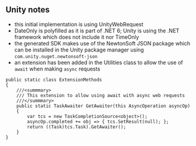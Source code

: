 ## Unity notes

- this initial implementation is using UnityWebRequest
- DateOnly is polyfilled as it is part of .NET 6; Unity is using the .NET framework which does not include it nor TimeOnly
- the generated SDK makes use of the NewtonSoft JSON package which can be installed in the Unity package manager using `com.unity.nuget.newtonsoft-json `
- an extension has been added in the Utilities class to allow the use of `await` when making `async` requests

```
public static class ExtensionMethods
{
	///<summmary>
	/// This extension to allow using await with async web requests
	///</summmary>
	public static TaskAwaiter GetAwaiter(this AsyncOperation asyncOp)
	{
		var tcs = new TaskCompletionSource<object>();
		asyncOp.completed += obj => { tcs.SetResult(null); };
		return ((Task)tcs.Task).GetAwaiter();
	}
}
```